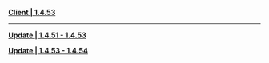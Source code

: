 **[Client | 1.4.53](https://autopatchhk.yuanshen.com/client_app/beta_pc/20210327_0690d6381b6edc9d/GenshinImpact_beta_1.4.53.zip)**

-----

**[Update | 1.4.51 - 1.4.53](https://autopatchhk.yuanshen.com/client_app/beta_update/hk4e_global/6/zh-cn_1.4.51_1.4.53_diff_YRUhs24H.zip)**

**[Update | 1.4.53 - 1.4.54](https://autopatchhk.yuanshen.com/client_app/beta_update/hk4e_global/6/game_1.4.53_1.4.54_diff_hSgCyQi0.zip)**
